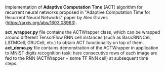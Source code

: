 Implementation of **Adaptive Computation Time** (ACT) algorithm for recurrent neural networks proposed in "Adaptive Computation Time for Recurrent Neural Networks" paper by Alex Graves (https://arxiv.org/abs/1603.08983).

**act_wrapper.py** file contains the ACTWrapper class, which can be wrapped around different TensorFlow RNN cell instances (such as BasicRNNCell, LSTMCell, GRUCell, etc.) to obtain ACT functionality on top of them. **act_demo.py** file contains demonstration of the ACTWrapper in application to MNIST digits recognition task: here consecutive rows of each image are fed to the RNN (ACTWrapper + some TF RNN cell) at subsequent time steps.
